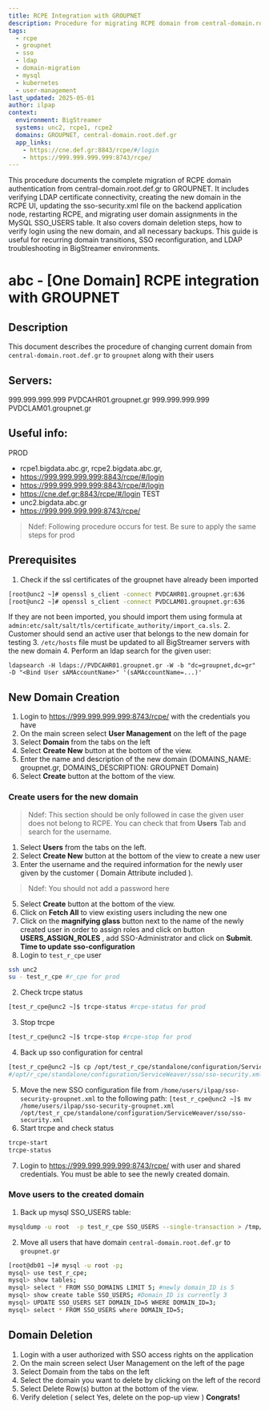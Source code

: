 ```yaml
---
title: RCPE Integration with GROUPNET
description: Procedure for migrating RCPE domain from central-domain.root.def.gr to GROUPNET including SSL setup, domain/user creation, sso-security.xml update, and MySQL user migration.
tags:
  - rcpe
  - groupnet
  - sso
  - ldap
  - domain-migration
  - mysql
  - kubernetes
  - user-management
last_updated: 2025-05-01
author: ilpap
context:
  environment: BigStreamer
  systems: unc2, rcpe1, rcpe2
  domains: GROUPNET, central-domain.root.def.gr
  app_links:
    - https://cne.def.gr:8843/rcpe/#/login
    - https://999.999.999.999:8743/rcpe/
---
```

This procedure documents the complete migration of RCPE domain authentication from central-domain.root.def.gr to GROUPNET. It includes verifying LDAP certificate connectivity, creating the new domain in the RCPE UI, updating the sso-security.xml file on the backend application node, restarting RCPE, and migrating user domain assignments in the MySQL SSO_USERS table. It also covers domain deletion steps, how to verify login using the new domain, and all necessary backups. This guide is useful for recurring domain transitions, SSO reconfiguration, and LDAP troubleshooting in BigStreamer environments.
# abc - [One Domain] RCPE integration with GROUPNET
## Description
This document describes the procedure of changing current domain from `central-domain.root.def.gr` to `groupnet` along with their users
## Servers:
999.999.999.999 PVDCAHR01.groupnet.gr
999.999.999.999 PVDCLAM01.groupnet.gr
## Useful info:
PROD
- rcpe1.bigdata.abc.gr, rcpe2.bigdata.abc.gr, 
- https://999.999.999.999:8843/rcpe/#/login
- https://999.999.999.999:8843/rcpe/#/login
- https://cne.def.gr:8843/rcpe/#/login
TEST
- unc2.bigdata.abc.gr
- https://999.999.999.999:8743/rcpe/
> Ndef: Following procedure occurs for test. Be sure to apply the same steps for prod 
## Prerequisites
1. Check if the ssl certificates of the groupnet have already been imported
```bash
[root@unc2 ~]# openssl s_client -connect PVDCAHR01.groupnet.gr:636
[root@unc2 ~]# openssl s_client -connect PVDCLAM01.groupnet.gr:636
```
If they are not been imported, you should import them using formula at `admin:etc/salt/salt/tls/certificate_authority/import_ca.sls`.
2. Customer should send an active user that belongs to the new domain for testing 
3. `/etc/hosts` file must be updated to all  BigStreamer servers with the new domain 
4. Perform an ldap search for the given user:
```
ldapsearch -H ldaps://PVDCAHR01.groupnet.gr -W -b "dc=groupnet,dc=gr" -D "<Bind User sAMAccountName>" '(sAMAccountName=...)'
```
## New Domain Creation
1. Login to https://999.999.999.999:8743/rcpe/ with the credentials you have
2. On the main screen select **User Management** on the left of the page
3. Select **Domain** from the tabs on the left
4. Select **Create New** button at the bottom of the view.
5. Enter the name and description of the new domain (DOMAINS_NAME: groupnet.gr, DOMAINS_DESCRIPTION: GROUPNET Domain)
6. Select **Create** button at the bottom of the view.
### Create users for the new domain
> Ndef: This section should be only followed in case the given user does not belong to RCPE. You can check that from **Users** Tab and search for the username. 
1. Select **Users** from the tabs on the left.
2. Select **Create New** button at the bottom of the view to create a new user
3. Enter the username and the required information for the newly user given by the customer ( Domain Attribute included ). 
> Ndef: You should not add a password here
5. Select **Create** button at the bottom of the view.
6. Click on **Fetch All** to view existing users including the new one
7. Click on the **magnifying glass** button next to the name of the newly created user in order to assign roles and click on button **USERS_ASSIGN_ROLES** , add SSO-Administrator and click on **Submit**.
**Time to update sso-configuration**
1. Login to `test_r_cpe` user
```bash
ssh unc2
su - test_r_cpe #r_cpe for prod
```
2. Check trcpe status
```bash
[test_r_cpe@unc2 ~]$ trcpe-status #rcpe-status for prod
```
3. Stop trcpe
```bash
[test_r_cpe@unc2 ~]$ trcpe-stop #rcpe-stop for prod
```
4. Back up sso configuration for central
```bash
[test_r_cpe@unc2 ~]$ cp /opt/test_r_cpe/standalone/configuration/ServiceWeaver/sso/sso-security.xml /opt/test_r_cpe/standalone/configuration/ServiceWeaver/sso/sso-security-backup.xml
#/opt/r_cpe/standalone/configuration/ServiceWeaver/sso/sso-security.xml path for prod 
```
5. Move the new SSO configuration file from `/home/users/ilpap/sso-security-groupnet.xml` to the following path:
`[test_r_cpe@unc2 ~]$ mv /home/users/ilpap/sso-security-groupnet.xml /opt/test_r_cpe/standalone/configuration/ServiceWeaver/sso/sso-security.xml`
6. Start trcpe and check status
```bash
trcpe-start
trcpe-status
```
7. Login to https://999.999.999.999:8743/rcpe/ with user and shared credentials. You must be able to see the newly created domain.
### Move users to the created domain
1. Back up mysql SSO_USERS table:
```bash
mysqldump -u root  -p test_r_cpe SSO_USERS --single-transaction > /tmp/SSO_USERS_BACKUP.sql
```
2. Move all users that have domain `central-domain.root.def.gr` to `groupnet.gr`
```bash
[root@db01 ~]# mysql -u root -p;
mysql> use test_r_cpe;
mysql> show tables;
mysql> select * FROM SSO_DOMAINS LIMIT 5; #newly domain_ID is 5
mysql> show create table SSO_USERS; #Domain_ID is currently 3
mysql> UPDATE SSO_USERS SET DOMAIN_ID=5 WHERE DOMAIN_ID=3;
mysql> select * FROM SSO_USERS where DOMAIN_ID=5;
```
## Domain Deletion
1. Login with a user authorized with SSO access rights on the application
2. On the main screen select User Management on the left of the page
3. Select Domain from the tabs on the left
4. Select the domain you want to delete by clicking on the left of the record
5. Select Delete Row(s) button at the bottom of the view.
6. Verify deletion  ( select Yes, delete on the pop-up view )
**Congrats!**
